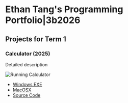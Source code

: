 # Ethan Tang's Programming Portfolio|3b2026

## Projects for Term 1

### Calculator (2025)

Detailed description 

![Running Calculator](<img width="764" height="893" alt="Screenshot 2025-10-14 at 11 36 34 AM" src="https://github.com/user-attachments/assets/d309d736-ecd8-4870-8bf9-e31ddbbeeac4" />
)

* [Windows EXE]()
* [MacOSX]()
* [Source Code]()
